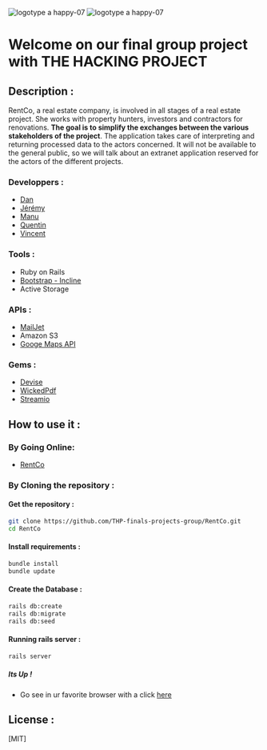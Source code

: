 ![logotype a happy-07](https://d29md5j3ph8xfz.cloudfront.net/100_percent/upload/Content/82047/THP_logoblock_grey.png)
![logotype a happy-07](https://raw.githubusercontent.com/THP-finals-projects-group/RentCo/master/app/assets/images/130764474_382950262998885_2805957376442774179_n.png)

# Welcome on our final group project with THE HACKING PROJECT

## Description :

RentCo, a real estate company, is involved in all stages of a real estate project. She works with property hunters, investors and contractors for renovations. **The goal is to simplify the exchanges between the various stakeholders of the project**. The application takes care of interpreting and returning processed data to the actors concerned. It will not be available to the general public, so we will talk about an extranet application reserved for the actors of the different projects.

### Developpers :

- [Dan](https://github.com/DanBertrand)
- [Jérémy](https://github.com/Queje)
- [Manu](https://github.com/Doury-Manuel)
- [Quentin](https://github.com/qdtrl)
- [Vincent](https://github.com/Erudigit)

### Tools :

* Ruby on Rails
* [Bootstrap - Incline](https://themes.getbootstrap.com/preview/?theme_id=3569)
* Active Storage

### APIs :

* [MailJet](https://github.com/mailjet/mailjet-gem)
* Amazon S3
* [Googe Maps API](https://image.spreadshirtmedia.net/image-server/v1/compositions/T6A7PA4289PT17X66Y37D140826452FS3660/views/1,width=650,height=650,appearanceId=7,backgroundColor=ffffff/une-grosse-merde-qui-dit-merde-un-vrais-t-shirt-de-merde-merde-alors.jpg)

### Gems :

* [Devise](https://github.com/heartcombo/devise)
* [WickedPdf](https://github.com/mileszs/wicked_pdf)
* [Streamio](https://github.com/streamio/streamio-ffmpeg)


## How to use it :

### By Going Online:

 - [RentCo](https://rent-co.herokuapp.com/)

### By Cloning the repository :

#### Get  the repository :

```bash
git clone https://github.com/THP-finals-projects-group/RentCo.git
cd RentCo
```

#### Install requirements :

```bash
bundle install
bundle update
```

#### Create the Database :

```bash
rails db:create
rails db:migrate
rails db:seed
```

#### Running rails server :

```bash
rails server
```

##### Its Up !

 - Go see in ur favorite browser with a click [here](http://localhost:3000/)

## License :

[MIT]


